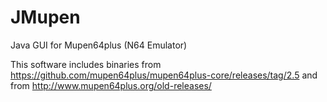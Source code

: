 # JMupen
Java GUI for Mupen64plus (N64 Emulator)

This software includes binaries from https://github.com/mupen64plus/mupen64plus-core/releases/tag/2.5 and from http://www.mupen64plus.org/old-releases/


